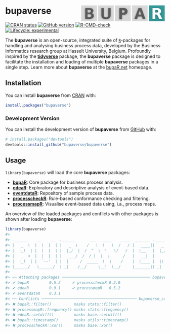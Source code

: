 
<!-- README.md is generated from README.Rmd. Please edit that file -->

# bupaverse <a href="https://bupaverse.github.io/bupaverse/"><img src="man/figures/logo.png" align="right" height="50" /></a>

<!-- badges: start -->

[![CRAN
status](https://www.r-pkg.org/badges/version/bupaverse)](https://CRAN.R-project.org/package=bupaverse)
[![GitHub
version](https://img.shields.io/badge/GitHub-0.1.0-blue)](https://github.com/bupaverse/bupaverse)
[![R-CMD-check](https://github.com/bupaverse/bupaverse/actions/workflows/R-CMD-check.yaml/badge.svg)](https://github.com/bupaverse/bupaverse/actions/workflows/R-CMD-check.yaml)
[![Lifecycle:
experimental](https://img.shields.io/badge/lifecycle-experimental-orange.svg)](https://lifecycle.r-lib.org/articles/stages.html#experimental)
<!-- badges: end -->

The **bupaverse** is an open-source, integrated suite of
[`R`](https://www.r-project.org/)-packages for handling and analysing
business process data, developed by the Business Informatics research
group at Hasselt University, Belgium. Profoundly inspired by the
[**tidyverse**](https://www.tidyverse.org/) package, the **bupaverse**
package is designed to facilitate the installation and loading of
multiple **bupaverse** packages in a single step. Learn more about
**bupaverse** at the [bupaR.net](https://bupar.net/) homepage.

## Installation

You can install **bupaverse** from [CRAN](https://cran.r-project.org/)
with:

``` r
install.packages("bupaverse")
```

### Development Version

You can install the development version of **bupaverse** from
[GitHub](https://github.com/) with:

``` r
# install.packages("devtools")
devtools::install_github("bupaverse/bupaverse")
```

## Usage

`library(bupaverse)` will load the core **bupaverse** packages:

- [**bupaR**](https://bupaverse.github.io/bupaR/): Core package for
  business process analysis.
- [**edeaR**](https://bupaverse.github.io/edeaR/): Exploratory and
  descriptive analysis of event-based data.
- [**eventdataR**](https://bupaverse.github.io/eventdataR/): Repository
  of sample process data.
- [**processcheckR**](https://bupaverse.github.io/processcheckR/):
  Rule-based conformance checking and filtering.
- [**processmapR**](https://bupaverse.github.io/processmapR/): Visualise
  event-based data using, i.a., process maps.

An overview of the loaded packages and conflicts with other packages is
shown after loading **bupaverse**:

``` r
library(bupaverse)
#> 
#> .______    __    __  .______      ___   ____    ____  _______ .______          _______. _______
#> |   _  \  |  |  |  | |   _  \    /   \  \   \  /   / |   ____||   _  \        /       ||   ____|
#> |  |_)  | |  |  |  | |  |_)  |  /  ^  \  \   \/   /  |  |__   |  |_)  |      |   (----`|  |__
#> |   _  <  |  |  |  | |   ___/  /  /_\  \  \      /   |   __|  |      /        \   \    |   __|
#> |  |_)  | |  `--'  | |  |     /  _____  \  \    /    |  |____ |  |\  \----.----)   |   |  |____
#> |______/   \______/  | _|    /__/     \__\  \__/     |_______|| _| `._____|_______/    |_______|
#>                                                                                                 
#> ── Attaching packages ─────────────────────────────────────── bupaverse 0.1.0 ──
#> ✔ bupaR         0.5.2     ✔ processcheckR 0.2.0
#> ✔ edeaR         0.9.1     ✔ processmapR   0.5.2
#> ✔ eventdataR    0.3.1     
#> ── Conflicts ────────────────────────────────────────── bupaverse_conflicts() ──
#> ✖ bupaR::filter()          masks stats::filter()
#> ✖ processmapR::frequency() masks stats::frequency()
#> ✖ edeaR::setdiff()         masks base::setdiff()
#> ✖ bupaR::timestamp()       masks utils::timestamp()
#> ✖ processcheckR::xor()     masks base::xor()
```
